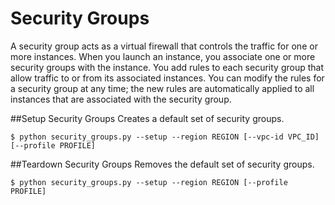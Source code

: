Security Groups
===
A security group acts as a virtual firewall that controls the traffic for one or more instances. When you launch an instance, you associate one or more security groups with the instance. You add rules to each security group that allow traffic to or from its associated instances. You can modify the rules for a security group at any time; the new rules are automatically applied to all instances that are associated with the security group.

##Setup Security Groups
Creates a default set of security groups.

    $ python security_groups.py --setup --region REGION [--vpc-id VPC_ID] [--profile PROFILE]

##Teardown Security Groups
Removes the default set of security groups.

    $ python security_groups.py --setup --region REGION [--profile PROFILE]
